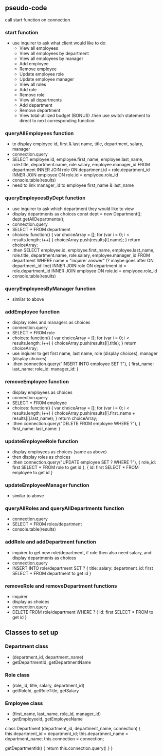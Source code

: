 ## pseudo-code
call start function on connection

### start function
* use inquirer to ask what client would like to do:
  * View all employees
  * View all employees by department
  * View all employees by manager
  * Add employee
  * Remove employee
  * Update employee role
  * Update employee manager
  * View all roles
  * Add role
  * Remove role
  * View all departments
  * Add department
  * Remove department
  * View total utilized budget (BONUS)
.then use switch statement to direct to next corresponding function

### queryAllEmployees function
* to display employee id, first & last name, title, department, salary, manager
* connection.query
* SELECT employee.id, employee.first_name, employee.last_name, role.title, department.name, role.salary, employee.manager_id
FROM department
INNER JOIN role ON department.id = role.department_id
INNER JOIN employee ON role.id = emplyoee.role_id
* console.table(results)
* need to link manager_id to employee first_name & last_name

### queryEmployeesByDept function
* use inquirer to ask which department they would like to view
* display departments as choices
const dept = new Department();
dept.getAllDepartments();
* connection.query
* SELECT * FROM department
* choices: function() {
            var choiceArray = [];
            for (var i = 0; i < results.length; i++) {
              choiceArray.push(results[i].name);
            }
            return choiceArray;
* .then SELECT employee.id, employee.first_name, employee.last_name, role.title, department.name, role.salary, employee.manager_id
FROM department
WHERE name = "inquirer answer" (? maybe goes after ON department_id line)
INNER JOIN role ON department.id = role.department_id
INNER JOIN employee ON role.id = emplyoee.role_id
* console.table(results)

### queryEmployeesByManager function
* similar to above

### addEmployee function
* display roles and managers as choices
* connection.query
* SELECT * FROM role
* choices: function() {
            var choiceArray = [];
            for (var i = 0; i < results.length; i++) {
              choiceArray.push(results[i].title);
            }
            return choiceArray;
* use inqiurer to get first name, last name, role (display choices), manager (display choices)
* .then connection.query("INSERT INTO employee SET ?"), 
{
  first_name: 
  last_name: 
  role_id: 
  manager_id: 
}

### removeEmployee function
* display employees as choices
* connection.query
* SELECT * FROM employee
* choices: function() {
            var choiceArray = [];
            for (var i = 0; i < results.length; i++) {
              choiceArray.push(results[i].first_name + results[i].last_name);
            }
            return choiceArray;
* .then connection.query("DELETE FROM employee WHERE ?"),
{
  first_name: 
  last_name: 
}

### updateEmployeeRole function
* display employees as choices (same as above)
* then display roles as choices 
* .then connection.query("UPDATE employee SET ? WHERE ?"),
{
  role_id: first SELECT * FROM role to get id
},
{
  id: first SELECT * FROM employee to get id
}

### updateEmployeeManager function
* similar to above

### queryAllRoles and queryAllDepartments function
* connection.query
* SELECT * FROM roles/department
* console.table(results)

### addRole and addDepartment function
* inquirer to get new role/department, if role then also need salary, and display departments as choices
* connection.query
* INSERT INTO role/department SET ?
{
  title: 
  salary: 
  department_id: first SELECT * FROM department to get id
}

### removeRole and removeDepartment functions
* inquirer
* display as choices
* connection.query
* DELETE FROM role/department WHERE ?
{
  id: first SELECT * FROM to get id
}

## Classes to set up
### Department class
* (department_id, department_name)
* getDepartmentId, getDepartmentName
### Role class
* (role_id, title, salary, department_id)
* getRoleId, getRoleTitle, getSalary
### Employee class
* (first_name, last_name, role_id, manager_id)
* getEmployeeId, getEmployeeName

class Department (department_id, department_name, connection) {
  this.department_id = department_id;
  this.department_name = department_name;
  this.connection = connection;

  getDepartmentId() {
    <!-- return this.department_id; -->
    return this.connection.query()
  }
}